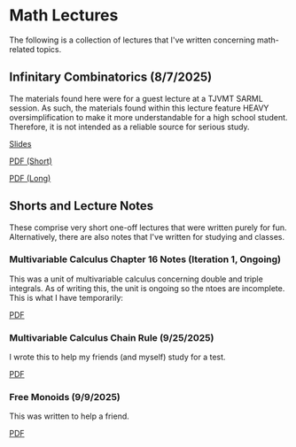 # Math Lectures

The following is a collection of lectures that I've written concerning math-related topics.

## Infinitary Combinatorics (8/7/2025)

The materials found here were for a guest lecture at a TJVMT SARML session. As such, the materials found within this lecture feature HEAVY oversimplification to make it more understandable for a high school student. Therefore, it is not intended as a reliable source for serious study.

[Slides](https://shoesareme.github.io/projects/lectures/math/infinitarycombo/slides.pdf)

[PDF (Short)](https://shoesareme.github.io/projects/lectures/math/infinitarycombo/short.pdf)

[PDF (Long)](https://shoesareme.github.io/projects/lectures/math/infinitarycombo/long.pdf)

## Shorts and Lecture Notes

These comprise very short one-off lectures that were written purely for fun. Alternatively, there are also notes that I've written for studying and classes.

### Multivariable Calculus Chapter 16 Notes (Iteration 1, Ongoing)

This was a unit of multivariable calculus concerning double and triple integrals. As of writing this, the unit is ongoing so the ntoes are incomplete. This is what I have temporarily:

[PDF](https://shoesareme.github.io/projects/lectures/math/ch16notes.pdf)

### Multivariable Calculus Chain Rule (9/25/2025)

I wrote this to help my friends (and myself) study for a test.

[PDF](https://shoesareme.github.io/projects/lectures/math/chainrulemulti.pdf)

### Free Monoids (9/9/2025)

This was written to help a friend.

[PDF](https://shoesareme.github.io/projects/lectures/math/freemonoids.pdf)